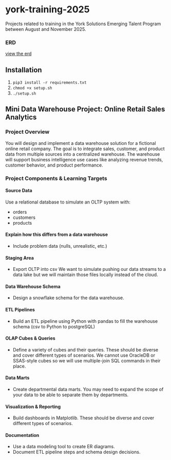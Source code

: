 # york-training-2025
Projects related to training in the York Solutions Emerging Talent Program between August and November 2025.

### ERD
[view the erd](https://dbdesigner.page.link/n5oE6BfTfrefL7bj6)

## Installation
1. `pip3 install -r requirements.txt`
2. `chmod +x setup.sh`
3. `./setup.sh`

## Mini Data Warehouse Project: Online Retail Sales Analytics
### Project Overview
You will design and implement a data warehouse solution for a fictional online retail company. The goal is to integrate sales, customer, and product data from multiple sources into a centralized warehouse. The warehouse will support business intelligence use cases like analyzing revenue trends, customer behavior, and product performance.

### Project Components & Learning Targets
#### Source Data
Use a relational database to simulate an OLTP system with:
- orders 
- customers 
- products

#### Explain how this differs from a data warehouse
- Include problem data (nulls, unrealistic, etc.)

#### Staging Area
- Export OLTP into csv We want to simulate pushing our data streams to a data lake but we will maintain those files locally instead of the cloud.

#### Data Warehouse Schema
- Design a snowflake schema for the data warehouse.

#### ETL Pipelines
- Build an ETL pipeline using Python with pandas to fill the warehouse schema (csv to Python to postgreSQL)

#### OLAP Cubes & Queries
- Define a variety of cubes and their queries. These should be diverse and cover different types of scenarios. We cannot use OracleDB or SSAS-style cubes so we will use multiple-join SQL commands in their place.

#### Data Marts
- Create departmental data marts. You may need to expand the scope of your data to be able to separate them by departments.

#### Visualization & Reporting
- Build dashboards in Matplotlib. These should be diverse and cover different types of scenarios.

#### Documentation
- Use a data modeling tool to create ER diagrams. 
- Document ETL pipeline steps and schema design decisions.